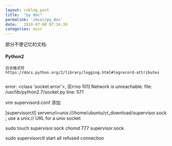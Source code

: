```yaml
---
layout: cnblog_post
title:  "py doc"
permalink: '/misc/py_doc'
date:   2018-07-08 07:34:39
categories: misc
---
```


部分不便记忆的文档:

#### Python2

```
日志格式符
https://docs.python.org/2/library/logging.html#logrecord-attributes


```



error: <class 'socket.error'>, [Errno 101] Network is unreachable: file: /usr/lib/python2.7/socket.py line: 571


vim supervisord.conf 添加

[supervisorctl]
serverurl=unix:///home/ubuntu/vt_download/supervisor.sock ; use a unix:// URL  for a unix socket

sudo touch supervisor.sock
chomd 777 supervisor.sock


sudo supervisorctl start all
refused connection